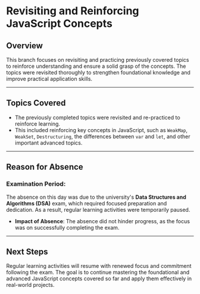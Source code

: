 # Revisiting and Reinforcing JavaScript Concepts

## Overview

This branch focuses on revisiting and practicing previously covered topics to reinforce understanding and ensure a solid grasp of the concepts. The topics were revisited thoroughly to strengthen foundational knowledge and improve practical application skills.

---

## Topics Covered

- The previously completed topics were revisited and re-practiced to reinforce learning.
- This included reinforcing key concepts in JavaScript, such as `WeakMap`, `WeakSet`, `Destructuring`, the differences between `var` and `let`, and other important advanced topics.

---

## Reason for Absence

### Examination Period:
The absence on this day was due to the university's **Data Structures and Algorithms (DSA)** exam, which required focused preparation and dedication. As a result, regular learning activities were temporarily paused.

- **Impact of Absence**: The absence did not hinder progress, as the focus was on successfully completing the exam.

---

## Next Steps

Regular learning activities will resume with renewed focus and commitment following the exam. The goal is to continue mastering the foundational and advanced JavaScript concepts covered so far and apply them effectively in real-world projects.

